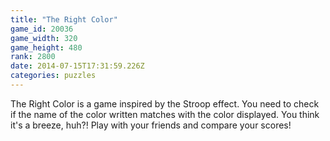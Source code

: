 ```yaml
---
title: "The Right Color"
game_id: 20036
game_width: 320
game_height: 480
rank: 2800
date: 2014-07-15T17:31:59.226Z
categories: puzzles
---
```

The Right Color is a game inspired by the Stroop effect. You need to check if the name of the color written matches with the color displayed. You think it's a breeze, huh?! Play with your friends and compare your scores!